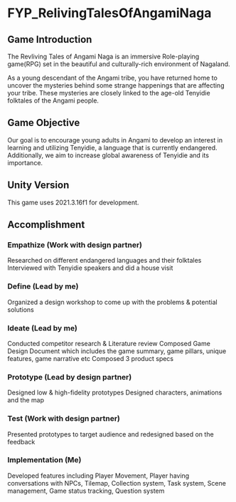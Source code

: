 # FYP_RelivingTalesOfAngamiNaga

## Game Introduction
The Revliving Tales of Angami Naga is an immersive Role-playing game(RPG) set in the beautiful and culturally-rich environment of Nagaland. 

As a young descendant of the Angami tribe, you have returned home to uncover the mysteries behind some strange happenings that are affecting your tribe. These mysteries are closely linked to the age-old Tenyidie folktales of the Angami people.

## Game Objective
Our goal is to encourage young adults in Angami to develop an interest in learning and utilizing Tenyidie, a language that is currently endangered. Additionally, we aim to increase global awareness of Tenyidie and its importance.


## Unity Version
This game uses 2021.3.16f1 for development.


## Accomplishment
### Empathize (Work with design partner)
Researched on different endangered languages and their folktales
Interviewed with Tenyidie speakers and did a house visit
### Define (Lead by me)
Organized a design workshop to come up with the problems & potential solutions
### Ideate (Lead by me)
Conducted competitor research & Literature review
Composed Game Design Document which includes the game summary, game pillars, unique features, game narrative etc
Composed 3 product specs
### Prototype (Lead by design partner)
Designed low & high-fidelity prototypes
Designed characters, animations and the map
### Test (Work with design partner)
Presented prototypes to target audience and redesigned based on the feedback
### Implementation (Me)
Developed features including Player Movement, Player having conversations with NPCs, Tilemap, Collection system, Task system, Scene management, Game status tracking, Question system
